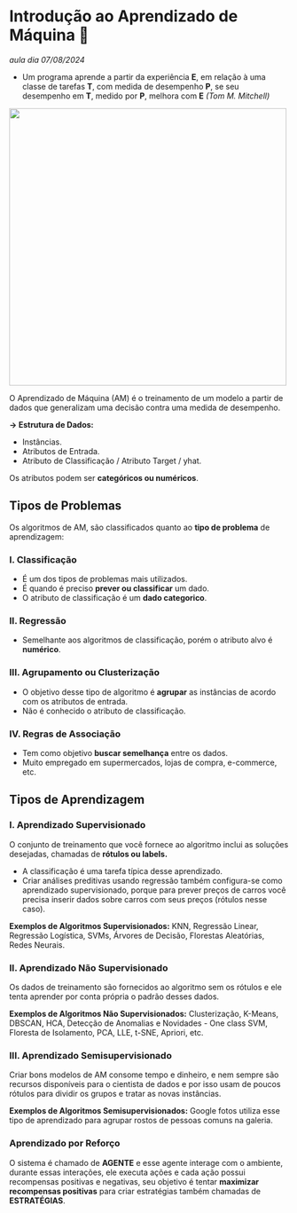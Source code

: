# **Introdução ao Aprendizado de Máquina 🧠**

*aula dia 07/08/2024*


- Um programa aprende a partir da experiência **E**, em relação à uma classe de tarefas **T**, com medida de desempenho **P**, se seu desempenho em **T**, medido por **P**, melhora com **E**
*(Tom M. Mitchell)*

<img src="https://images.tcdn.com.br/img/img_prod/548342/inteligencia_artificial_e_aprendizado_de_maquina_2685_1_fe6e3c0bb4b91e0c5ec7af95680fbf80.jpg" width=500px height=500px>

O Aprendizado de Máquina (AM) é o treinamento de um modelo a partir de dados que generalizam uma decisão contra uma medida de desempenho.

**-> Estrutura de Dados:**

- Instâncias.
- Atributos de Entrada.
- Atributo de Classificação / Atributo Target / yhat.

Os atributos podem ser **categóricos ou numéricos**.

## **Tipos de Problemas**

Os algoritmos de AM, são classificados quanto ao **tipo de problema** de aprendizagem:

### **I. Classificação**

- É um dos tipos de problemas mais utilizados.
- É quando é preciso **prever ou classificar** um dado.
- O atributo de classificação é um **dado categorico**.

### **II. Regressão**

- Semelhante aos algoritmos de classificação, porém o atributo alvo é **numérico**.

### **III. Agrupamento ou Clusterização**

- O objetivo desse tipo de algoritmo é **agrupar** as instâncias de acordo com os atributos de entrada.
- Não é conhecido o atributo de classificação.

### **IV. Regras de Associação**

- Tem como objetivo **buscar semelhança** entre os dados.
- Muito empregado em supermercados, lojas de compra, e-commerce, etc.

## **Tipos de Aprendizagem**

### **I. Aprendizado Supervisionado**
O conjunto de treinamento que você fornece ao algoritmo inclui as soluções desejadas, chamadas de **rótulos ou labels.** 

- A classificação é uma tarefa típica desse aprendizado.
- Criar análises preditivas usando regressão também configura-se como aprendizado supervisionado, porque para prever preços de carros você precisa inserir dados sobre carros com seus
preços (rótulos nesse caso).

**Exemplos de Algoritmos Supervisionados:** KNN, Regressão Linear, Regressão Logística, SVMs, Árvores de Decisão, Florestas Aleatórias, Redes Neurais.

### **II. Aprendizado Não Supervisionado**
Os dados de treinamento são fornecidos ao algoritmo sem os rótulos e ele tenta aprender por conta própria o padrão desses dados.

**Exemplos de Algoritmos Não Supervisionados:** Clusterização, K-Means, DBSCAN, HCA, Detecção de Anomalias e Novidades - One class SVM, Floresta de Isolamento, PCA, LLE, t-SNE, Apriori, etc.

### **III. Aprendizado Semisupervisionado**
Criar bons modelos de AM consome tempo e dinheiro, e nem sempre são recursos disponíveis para o cientista de dados e por isso usam de poucos rótulos para dividir os grupos e tratar as novas
instâncias.

**Exemplos de Algoritmos Semisupervisionados:** Google fotos utiliza esse tipo de aprendizado para agrupar rostos de pessoas comuns na galeria.

### **Aprendizado por Reforço**
O sistema é chamado de **AGENTE** e esse agente interage com o ambiente, durante essas interações, ele executa ações e cada ação possui recompensas positivas e negativas, seu objetivo é
tentar **maximizar recompensas positivas** para criar estratégias também chamadas de **ESTRATÉGIAS**.



